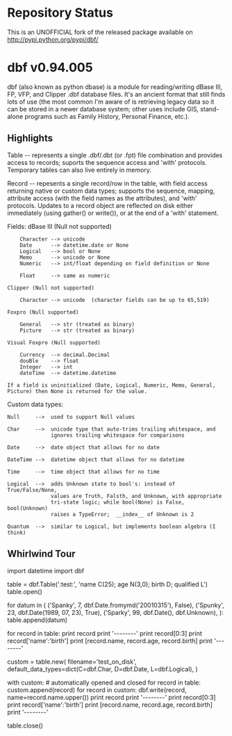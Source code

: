 Repository Status
=================
This is an UNOFFICIAL fork of the released package available on http://pypi.python.org/pypi/dbf/


dbf v0.94.005
==============

dbf (also known as python dbase) is a module for reading/writing
dBase III, FP, VFP, and Clipper .dbf database files.  It's
an ancient format that still finds lots of use (the most common
I'm aware of is retrieving legacy data so it can be stored in a
newer database system; other uses include GIS, stand-alone programs
such as Family History, Personal Finance, etc.).

Highlights
----------

Table -- represents a single .dbf/.dbt (or .fpt) file combination
and provides access to records; suports the sequence access and 'with'
protocols.  Temporary tables can also live entirely in memory.

Record -- repesents a single record/row in the table, with field access
returning native or custom data types; supports the sequence, mapping,
attribute access (with the field names as the attributes), and 'with'
protocols.  Updates to a record object are reflected on disk either
immediately (using gather() or write()), or at the end of a 'with'
statement.

Fields:
    dBase III (Null not supported)

        Character --> unicode
        Date      --> datetime.date or None
        Logical   --> bool or None
        Memo      --> unicode or None
        Numeric   --> int/float depending on field definition or None

        Float     --> same as numeric

    Clipper (Null not supported)

        Character --> unicode  (character fields can be up to 65,519)

    Foxpro (Null supported)

        General   --> str (treated as binary)
        Picture   --> str (treated as binary)

    Visual Foxpro (Null supported)

        Currency  --> decimal.Decimal
        douBle    --> float
        Integer   --> int
        dateTime  --> datetime.datetime

    If a field is uninitialized (Date, Logical, Numeric, Memo, General,
    Picture) then None is returned for the value.

Custom data types:

    Null     -->  used to support Null values

    Char     -->  unicode type that auto-trims trailing whitespace, and
                  ignores trailing whitespace for comparisons

    Date     -->  date object that allows for no date

    DateTime -->  datetime object that allows for no datetime

    Time     -->  time object that allows for no time

    Logical  -->  adds Unknown state to bool's: instead of True/False/None,
                  values are Truth, Falsth, and Unknown, with appropriate
                  tri-state logic; while bool(None) is False, bool(Unknown)
                  raises a TypeError;  __index__ of Unknown is 2

    Quantum  -->  similar to Logical, but implements boolean algebra (I think)


Whirlwind Tour
--------------

import datetime
import dbf

table = dbf.Table(':test:', 'name C(25); age N(3,0); birth D; qualified L')
table.open()

for datum in (
        ('Spanky', 7, dbf.Date.fromymd('20010315'), False),
        ('Spunky', 23, dbf.Date(1989, 07, 23), True),
        ('Sparky', 99, dbf.Date(), dbf.Unknown),
        ):
    table.append(datum)

for record in table:
    print record
    print '--------'
    print record[0:3]
    print record['name':'birth']
    print [record.name, record.age, record.birth]
    print '--------'

custom = table.new(
        filename='test_on_disk',
        default_data_types=dict(C=dbf.Char, D=dbf.Date, L=dbf.Logical),
        )

with custom:    # automatically opened and closed
    for record in table:
        custom.append(record)
    for record in custom:
        dbf.write(record, name=record.name.upper())
        print record
        print '--------'
        print record[0:3]
        print record['name':'birth']
        print [record.name, record.age, record.birth]
        print '--------'

table.close()
